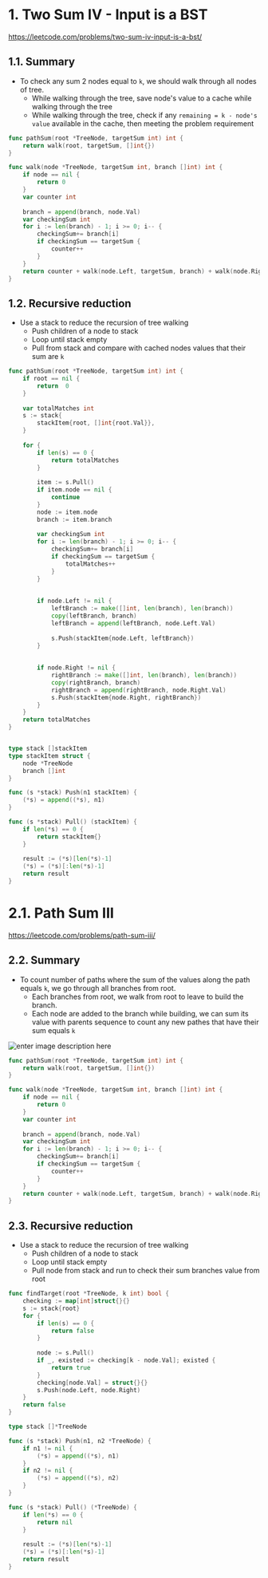 # 1. Two Sum IV - Input is a BST

https://leetcode.com/problems/two-sum-iv-input-is-a-bst/

## 1.1. Summary
 - To check any sum 2 nodes equal to `k`, we should walk through all nodes of tree.
	 - While walking through the tree, save node's value to a cache while walking through the tree
	 - While walking through the tree, check if any `remaining = k - node's value` available in the cache, then meeting the problem requirement

```go
func pathSum(root *TreeNode, targetSum int) int {
    return walk(root, targetSum, []int{})
}

func walk(node *TreeNode, targetSum int, branch []int) int {
    if node == nil {
        return 0
    }
    var counter int
    
    branch = append(branch, node.Val)
    var checkingSum int
    for i := len(branch) - 1; i >= 0; i-- {
        checkingSum+= branch[i]
        if checkingSum == targetSum {
            counter++
        }
    }
    return counter + walk(node.Left, targetSum, branch) + walk(node.Right, targetSum, branch)
}
```

## 1.2. Recursive reduction

 - Use a stack to reduce the recursion of tree walking
	 - Push children of a node to stack
	 - Loop until stack empty
	 - Pull from stack and compare with cached nodes values that their sum are `k`

```go
func pathSum(root *TreeNode, targetSum int) int {
    if root == nil {
        return  0
    }
    
    var totalMatches int
    s := stack{
        stackItem{root, []int{root.Val}},
    }
    
    for {
        if len(s) == 0 {
            return totalMatches
        }
        
        item := s.Pull()
        if item.node == nil {
            continue
        }
        node := item.node
        branch := item.branch
        
        var checkingSum int
        for i := len(branch) - 1; i >= 0; i-- {
            checkingSum+= branch[i]
            if checkingSum == targetSum {
                totalMatches++
            }
        }
        
        
        if node.Left != nil {
            leftBranch := make([]int, len(branch), len(branch))
            copy(leftBranch, branch)
            leftBranch = append(leftBranch, node.Left.Val)
            
            s.Push(stackItem{node.Left, leftBranch})
        }
        
        
        if node.Right != nil {
            rightBranch := make([]int, len(branch), len(branch))
            copy(rightBranch, branch)
            rightBranch = append(rightBranch, node.Right.Val)
            s.Push(stackItem{node.Right, rightBranch})
        }
    }
    return totalMatches
}


type stack []stackItem
type stackItem struct {
    node *TreeNode
    branch []int
}

func (s *stack) Push(n1 stackItem) {
    (*s) = append((*s), n1)
}

func (s *stack) Pull() (stackItem) {
    if len(*s) == 0 {
        return stackItem{}
    }
    
    result := (*s)[len(*s)-1]
    (*s) = (*s)[:len(*s)-1]
    return result
}
```

# 2.1. Path Sum III

https://leetcode.com/problems/path-sum-iii/

## 2.2. Summary

 - To count number of paths where the sum of the values along the path equals `k`, we go through all branches from root.
	 - Each branches from root, we walk from root to leave to build the branch.
	 - Each node are added to the branch while building, we can sum its value with parents sequence to count any new pathes that have their sum equals `k`

![enter image description here](https://raw.githubusercontent.com/ledongthuc/notes/master/leetcode/path-sum-iii/PathSumIII-branches.png)

```go
func pathSum(root *TreeNode, targetSum int) int {
    return walk(root, targetSum, []int{})
}

func walk(node *TreeNode, targetSum int, branch []int) int {
    if node == nil {
        return 0
    }
    var counter int
    
    branch = append(branch, node.Val)
    var checkingSum int
    for i := len(branch) - 1; i >= 0; i-- {
        checkingSum+= branch[i]
        if checkingSum == targetSum {
            counter++
        }
    }
    return counter + walk(node.Left, targetSum, branch) + walk(node.Right, targetSum, branch)
}
```

## 2.3. Recursive reduction

 - Use a stack to reduce the recursion of tree walking
	 - Push children of a node to stack
	 - Loop until stack empty
	 - Pull node from stack and run to check their sum branches value from root

```go
func findTarget(root *TreeNode, k int) bool {
    checking := map[int]struct{}{}
    s := stack{root}
    for {
        if len(s) == 0 {
            return false
        }
        
        node := s.Pull()
        if _, existed := checking[k - node.Val]; existed {
            return true
        }
        checking[node.Val] = struct{}{}
        s.Push(node.Left, node.Right)
    }
    return false
}

type stack []*TreeNode

func (s *stack) Push(n1, n2 *TreeNode) {
    if n1 != nil {
        (*s) = append((*s), n1)
    }
    if n2 != nil {
        (*s) = append((*s), n2)
    }
}

func (s *stack) Pull() (*TreeNode) {
    if len(*s) == 0 {
        return nil
    }
    
    result := (*s)[len(*s)-1]
    (*s) = (*s)[:len(*s)-1]
    return result
}
```
